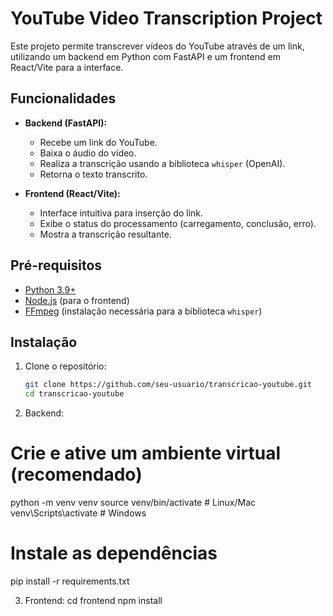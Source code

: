 # YouTube Video Transcription Project

Este projeto permite transcrever vídeos do YouTube através de um link, utilizando um backend em Python com FastAPI e um frontend em React/Vite para a interface.

## Funcionalidades

- **Backend (FastAPI):**
  - Recebe um link do YouTube.
  - Baixa o áudio do vídeo.
  - Realiza a transcrição usando a biblioteca `whisper` (OpenAI).
  - Retorna o texto transcrito.

- **Frontend (React/Vite):**
  - Interface intuitiva para inserção do link.
  - Exibe o status do processamento (carregamento, conclusão, erro).
  - Mostra a transcrição resultante.

## Pré-requisitos

- [Python 3.9+](https://www.python.org/downloads/)
- [Node.js](https://nodejs.org/) (para o frontend)
- [FFmpeg](https://ffmpeg.org/download.html) (instalação necessária para a biblioteca `whisper`)

## Instalação

1. Clone o repositório:
   ```bash
   git clone https://github.com/seu-usuario/transcricao-youtube.git
   cd transcricao-youtube

2. Backend:
# Crie e ative um ambiente virtual (recomendado)
python -m venv venv
source venv/bin/activate  # Linux/Mac
venv\Scripts\activate     # Windows

# Instale as dependências
pip install -r requirements.txt

3. Frontend:
cd frontend
npm install
